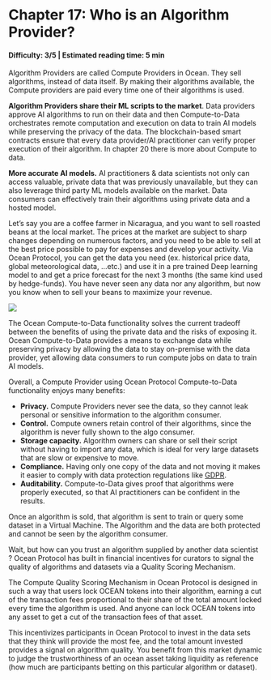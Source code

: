 # Chapter 17: Who is an Algorithm Provider?
#### Difficulty: **3/5** \| Estimated reading time: **5 min**

<dialog character="mantaray">Not all fishes in the  Ocean are capable of coding their own algorithms. That’s why they need to rely on Algorithm Providers.</dialog>

Algorithm Providers are called Compute Providers in Ocean. They sell algorithms, instead of data itself. By making their algorithms available, the Compute providers are paid every time one of their algorithms is used.

**Algorithm Providers share their ML scripts to the market**. Data providers approve AI algorithms to run on their data and then Compute-to-Data orchestrates remote computation and execution on data to train AI models while preserving the privacy of the data. The blockchain-based smart contracts ensure that every data provider/AI practitioner can verify proper execution of their algorithm. In chapter 20 there is more about Compute to data.

**More accurate AI models.** AI practitioners & data scientists not only can access valuable, private data that was previously unavailable, but they can also leverage third party ML models available on the market. Data consumers can effectively train their algorithms using private data and a hosted model.

Let’s say you are a coffee farmer in Nicaragua, and you want to sell roasted beans at the local market. The prices at the market are subject to sharp changes depending on numerous factors, and you need to be able to sell at the best price possible to pay for expenses and develop your activity. Via Ocean Protocol, you can get the data you need (ex. historical price data, global meteorological data, ...etc.) and use it in a pre trained Deep learning model to and get a price forecast for the next 3 months (the same kind used by hedge-funds). You have never seen any data nor any algorithm, but now you know when to sell your beans to maximize your revenue.

<img src="/images/chapter17_0.png" />

The Ocean Compute-to-Data functionality solves the current tradeoff between the benefits of using the private data and the risks of exposing it. Ocean Compute-to-Data provides a means to exchange data while preserving privacy by allowing the data to stay on-premise with the data provider, yet allowing data consumers to run compute jobs on data to train AI models. 

Overall, a Compute Provider using Ocean Protocol Compute-to-Data functionality enjoys many benefits:

- **Privacy.** Compute Providers never see the data, so they cannot leak personal or sensitive information to the algorithm consumer.
- **Control.** Compute owners retain control of their algorithms, since the algorithm is never fully shown to the algo consumer.
- **Storage capacity.** Algorithm owners can share or sell their script without having to import any data, which is ideal for very large datasets that are slow or expensive to move.
- **Compliance.** Having only one copy of the data and not moving it makes it easier to comply with data protection regulations like [GDPR](https://docs.google.com/document/d/1dZsNiyaYoiqOM7MRdgmuBmCbFyV7DWMUrjNHSYDPMX4/edit#bookmark=id.p96246s1y7mf).
- **Auditability.** Compute-to-Data gives proof that algorithms were properly executed, so that AI practitioners can be confident in the results.

Once an algorithm is sold, that algorithm is sent to train or query some dataset in a Virtual Machine. The Algorithm and the data are both protected and cannot be seen by the algorithm consumer.

Wait, but how can you trust an algorithm supplied by another data scientist ? 
Ocean Protocol has built in financial incentives for curators to signal the quality of algorithms and datasets via a Quality Scoring Mechanism.

The Compute Quality Scoring Mechanism in Ocean Protocol is designed in such a way that users lock OCEAN tokens into their algorithm, earning a cut of the transaction fees proportional to their share of the  total amount locked every time the algorithm is used. And anyone can lock OCEAN tokens into any asset to get a cut of the transaction fees of that asset.

This incentivizes participants in Ocean Protocol to invest in the data sets that they think will provide the most fee, and the total amount invested provides a signal on algorithm quality. You benefit from this market dynamic to judge the trustworthiness of an ocean asset taking liquidity as reference (how much are participants betting on this particular algorithm or dataset).
